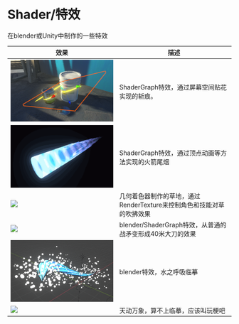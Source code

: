 # Shader/特效

在blender或Unity中制作的一些特效

|效果|描述|
|-|-|
![](ScreenSpaceDecal.png)|ShaderGraph特效，通过屏幕空间贴花实现的斩痕。
![](TrailFlame.gif)|ShaderGraph特效，通过顶点动画等方法实现的火箭尾烟
![](草！.gif)|几何着色器制作的草地，通过RenderTexture来控制角色和技能对草的吹拂效果
![](https://i0.hdslb.com/bfs/album/90668485ef13eb6cb30b70a3e118d9a6f57607ac.gif@518w.webp)|blender/ShaderGraph特效，从普通的战矛变形成40米大刀的效果
![](水之呼吸.png)|blender特效，水之呼吸临摹
![](天动万象_0.35.gif)|天动万象，算不上临摹，应该叫玩梗吧
